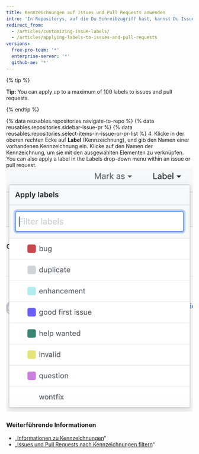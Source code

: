 ```yaml
---
title: Kennzeichnungen auf Issues und Pull Requests anwenden
intro: 'In Repositorys, auf die Du Schreibzugriff hast, kannst Du Issues und Pull Requests Kennzeichnungen zuweisen, um Deine Projekte besser zu organisieren.'
redirect_from:
  - /articles/customizing-issue-labels/
  - /articles/applying-labels-to-issues-and-pull-requests
versions:
  free-pro-team: '*'
  enterprise-server: '*'
  github-ae: '*'
---
```


{% tip %}

**Tip:** You can apply up to a maximum of 100 labels to issues and pull requests.

{% endtip %}

{% data reusables.repositories.navigate-to-repo %}
{% data reusables.repositories.sidebar-issue-pr %}
{% data reusables.repositories.select-items-in-issue-or-pr-list %}
4. Klicke in der oberen rechten Ecke auf **Label** (Kennzeichnung), und gib den Namen einer vorhandenen Kennzeichnung ein. Klicke auf den Namen der Kennzeichnung, um sie mit den ausgewählten Elementen zu verknüpfen. You can also apply a label in the Labels drop-down menu within an issue or pull request. ![Dropdownmenü „Issues Milestone assignment" (Issue-Meilenstein-Zuordnung)](/assets/images/help/issues/issues_applying_labels_dropdown.png)


### Weiterführende Informationen

- „[Informationen zu Kennzeichnungen](/articles/about-labels)“
- „[Issues und Pull Requests nach Kennzeichnungen filtern](/articles/filtering-issues-and-pull-requests-by-labels)“
